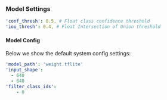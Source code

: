### Model Settings

```yaml
'conf_thresh': 0.5, # Float class confidence threshold
'iou_thresh': 0.4, # Float Intersection of Union threshold
```
 
#### Model Config

Below we show the default system config settings: 

```yaml
'model_path': 'weight.tflite'
'input_shape':
  - 640
  - 640
'filter_class_ids':
    - 0
```
